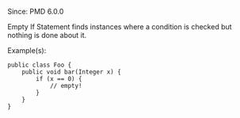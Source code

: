 Since: PMD 6.0.0

Empty If Statement finds instances where a condition is checked but nothing is done about it.

Example(s):
```
public class Foo {
    public void bar(Integer x) {
        if (x == 0) {
            // empty!
        }
    }
}
```
